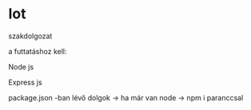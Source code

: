# Iot
szakdolgozat

a futtatáshoz kell:

Node js

Express js

package.json -ban lévő dolgok -> ha már van node -> npm i paranccsal

